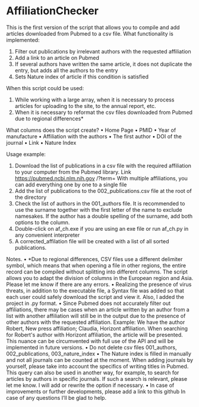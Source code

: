 # AffiliationChecker
This is the first version of the script that allows you to compile and add articles downloaded from Pubmed to a csv file.
What functionality is implemented:

1. Filter out publications by irrelevant authors with the requested affiliation
2. Add a link to an article on Pubmed
3. If several authors have written the same article, it does not duplicate the entry, but adds all the authors to the entry
4. Sets Nature index of article if this condition is satisfied

When this script could be used:
1. While working with a large array, when it is necessary to process articles for uploading to the site, to
the annual report, etc.
2. When it is necessary to reformat the csv files downloaded from Pubmed due to regional differences*

What columns does the script create?
• Home Page
• PMID
• Year of manufacture
• Affiliation with the authors
• The first author
• DOI of the journal
• Link
• Nature Index

Usage example:
1. Download the list of publications in a csv file with the required affiliation to your computer from the
Pubmed library. Link https://pubmed.ncbi.nlm.nih.gov /?term= With multiple affiliations, you can add
everything one by one to a single file
2. Add the list of publications to the 002_publications.csv file at the root of the directory
3. Check the list of authors in the 001_authors file. It is recommended to use the surname together with
the first letter of the name to exclude namesakes. If the author has a double spelling of the surname,
add both options to the column.
4. Double-click on af_ch.exe if you are using an exe file or run af_ch.py in any convenient interpreter
5. A corrected_affilation file will be created with a list of all sorted publications.

Notes.
• *Due to regional differences, CSV files use a different delimiter symbol, which means that when
opening a file in other regions, the entire record can be compiled without splitting into different
columns. The script allows you to adapt the division of columns in the European region and Asia. Please
let me know if there are any errors.
• Realizing the presence of virus threats, in addition to the executable file, a Syntax file was added so
that each user could safely download the script and view it. Also, I added the project in .py format.
• Since Pubmed does not accurately filter out affiliations, there may be cases when an article written by
an author from a list with another affiliation will still be in the output due to the presence of other
authors with the requested affiliation.
Example: We have the author Robert, New press affiliation; Claudia, Horizont affiliation. When
searching for Robert's author with Horizont affiliation, the article will be presented. This nuance can be
circumvented with full use of the API and will be implemented in future versions.
• Do not delete csv files 001_authors, 002_publications, 003_nature_index
• The Nature index is filled in manually and not all journals can be counted at the moment. When adding
journals by yourself, please take into account the specifics of writing titles in Pubmed. This query can
also be used in another way, for example, to search for articles by authors in specific journals. If such a
search is relevant, please let me know. I will add or rewrite the option if necessary.
• In case of improvements or further developments, please add a link to this github
In case of any questions I’ll be glad to help.
